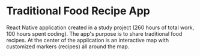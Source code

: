 # Traditional Food Recipe App
React Native application created in a study project (260 hours of total work, 100 hours spent coding). The app's purpose is to share traditional food recipes. At the center of the application is an interactive map with customized markers (recipes) all around the map.



